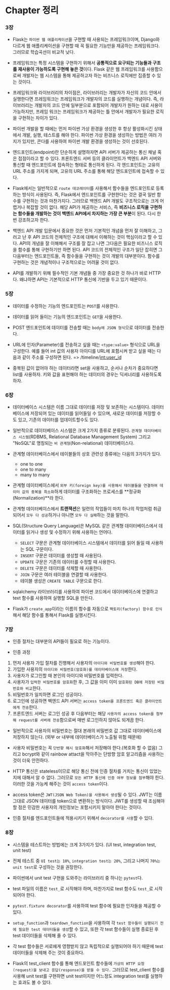 # Chapter 정리

### 3장

- Flask는 `파이썬 웹 애플리케이션`을 구현할 때 사용되는 프레임워크이며, Django와 다르게 웹 애플리케이션을 구현할 때 꼭 필요한 기능만을 제공하는 프레임워크다. 그러므로 학습곡선이 비교적 낮다.

- 프레임워크는 특정 시스템을 구현하기 위해서 **공통적으로 요구되는 기능들과 구조를 재사용이 가능하도록 구현해 놓은 것**이다. Flask 같은 웹 프레임워크를 사용함으로써 개발자는 웹 시스템을 통해 제공하고자 하는 비즈니스 로직에만 집중할 수 있는 것이다.

- 프레임워크와 라이브러리의 차이점은, 라이브러리는 개발자가 자신의 코드 안에서 실행한다면 프레임워크는 프레임워크가 개발자의 코드를 실행하는 개념이다. 즉, 라이브러리는 개발자의 코드 안에 일부분으로 포함되어 개발자가 원하는 대로 사용이 가능하지만, 프레임 워크는 프레임워크가 제공하는 틀 안에서 개발자가 필요한 로직을 구현하는 차이가 있다.

- 파이썬 개발을 할 때에는 먼저 파이썬 가상 환경을 생성한 후 항상 활성화시킨 상태에서 개발, 실행, 테스트를 해야 한다. 파이썬 가상 환경을 생성하는 방법은 여러 가지가 있지만, 콘다를 사용하여 파이썬 개발 환경을 생성하는 것이 선호된다.

- 엔드포인트(endpoint)란 단순하게 설명하자면 API 서버가 제공하는 통신 채널 혹은 접점이라고 할 수 있다. 프론트엔드 서버 등의 클라이언트가 백엔드 API 서버와 통신할 때 엔드포인트에 접속하는 형태로 통신하게 된다. 각 엔드포인트는 고유의 URL 주소를 가지게 되며, 고유의 URL 주소를 통해 해당 엔드포인트에 접속할 수 있다.

- Flask에서는 일반적으로 `route 데코레이터`를 사용해서 함수들을 엔드포인트로 등록하는 방식이 사용된다. 즉, Flask에서 엔드포인트를 구현한다는 것은 결국 일반 함수를 구현하는 것과 마찬가지다. 그러므로 백엔드 API 개발도 구조적으로는 크게 어렵거나 복잡할 것이 없다. 해당 API가 제공하는 서비스, 즉 **비즈니스 로직을 구현하는 함수들을 개발하는 것이 백엔드 API에서 차지하는 가장 큰 부분**이 된다. 다시 한번 강조하고자 한다.

- 백엔드 API 개발 입문에서 중요한 것은 먼저 기본적인 개념을 먼저 잘 이해하고, 그러고 난 후 API 코드의 전체적인 구조에 대해서 이해하는 것이 핵심이라고 할 수 있다. API의 개념을 잘 이해해서 구조를 잘 잡고 나면 그다음은 필요한 비즈니스 로직을 함수를 통해 구현하기만 하면 된다. API 코드의 전체적인 구조가 일단 잡히면 그다음부터는 엔드포인트들, 즉 함수들을 구현하는 것이 개발의 대부분이다. 함수를 구현하는 것은 개념적이나 구조적으로는 어려울 것이 없다.

- API를 개발하기 위해 필수적인 기본 개념들 중 가장 중요한 것 하나가 바로 HTTP다. 왜냐하면 API는 기본적으로 HTTP 통신에 기반을 두고 있기 때문이다.

### 5장

- 데이터를 수정하는 기능의 엔드포인트는 `POST`를 사용한다.

- 데이터를 읽어 들이는 기능의 엔드포인트는 `GET`을 사용한다.

- POST 엔드포인트에 데이터를 전송할 때는 `body에 JSON 형식`으로 데이터를 전송한다.

- URL에 인자(Parameter)를 전송하고 싶을 때는 `<type:value>` 형식으로 URL을 구성한다. 예를 들어 int 값의 사용자 아이디를 URL에 포함시켜 받고 싶을 때는 다음과 같이 주소를 구성하면 된다. => /timeline/<int:user_id>

- 중복된 값이 없어야 하는 데이터라면 set을 사용하고, 순서나 순차가 중요하다면 list를 사용하자. 키와 값을 표현해야 하는 데이터의 경우는 딕셔너리를 사용하도록 하자.

### 6장

- 데이터베이스 시스템은 이름 그대로 데이터를 저장 및 보존하는 시스템이다. 데이터베이스에 저장되어 있는 데이터를 읽어들일 수 있으며, 새로운 데이터를 저장할 수도 있고, 기존의 데이터를 업데이트할수도 있다.

- 일반적으로 데이터베이스 시스템은 크게 2가지 종류로 분류된다. `관계형 데이터베이스 시스템`(RDBMS, Relational Database Management System) 그리고 "NoSQL"로 명칭되는 `비 관계형`(Non-relational) 데이터베이스다.

- 관계형 데이터베이스에서 테이블들의 상호 관련성 종류에는 다음의 3가지가 있다.

  - one to one
  - one to many
  - many to many

- 관계형 데이터베이스에서 `외부 키(foreign key)를 사용해서 테이블들을 연결하여 데이터 값의 중복을 최소화`하게 데이터를 구조화하는 프로세스를 **정규화(Normalization)**라 한다.

- 관계형 데이터베이스에서 **트랜잭션**은 일련의 작업들이 마치 하나의 작업처럼 취급되어서 `모두 다 성공`하거나 아니면 `모두 다 실패`하는 것을 말한다.

- SQL(Structure Query Language)은 MySQL 같은 관계형 데이터베이스에서 데이터를 읽거나 생성 및 수정하기 위해 사용하는 언어다.

  - `SELECT` 구문은 관계형 데이터베이스 시스템에서 데이터를 읽어 들일 때 사용하는 SQL 구문이다.
  - `INSERT` 구문은 데이터를 생성할 때 사용된다.
  - `UPDATE` 구문은 기존의 데이터를 수정할 때 사용한다.
  - `DELETE` 구문은 데이터를 삭제할 때 사용한다.
  - `JOIN` 구문은 여러 테이블을 연결할 때 사용한다.
  - 테이블 생성은 `CREATE TABLE` 구문으로 한다.

- sqlalchemy 라이브러리를 사용하여 파이썬 코드에서 데이터베이스에 연결하고 text 함수를 사용하여 실행할 SQL을 만든다.

- Flask가 `create_app`이라는 이름의 함수를 자동으로 `팩토리(factory) 함수로 인식`해서 해당 함수를 통해서 Flask를 실행시킨다.

### 7장

- 인증 절차는 대부분의 API들이 필요로 하는 기능이다.

- 인증 과정

1. 먼저 사용자 가입 절차를 진행해서 사용자의 `아이디와 비밀번호를 생성`해야 한다.
2. 가입한 사용자의 `아이디와 비밀번호(암호화)를 데이터베이스에 저장`한다.
3. 사용자가 로그인할 때 본인의 아이디와 비밀번호를 입력한다.
4. 사용자가 `입력한 비밀번호를 암호화`한 후, 그 값을 이미 이미 `암호화된 DB에 저장된 비밀번호와 비교`한다.
5. 비밀번호가 일치하면 로그인 성공이다.
6. 로그인에 성공하면 벡엔드 API 서버는 `access token을 프론트엔드 혹은 클라이언트에게 전송`한다.
7. 프론트엔드 서버는 로그인 성공 후 다음부터는 해당 `사용자의 access token을 첨부해 request를 서버에 전송`함으로써 매번 로그인하지 않아도 되게끔 한다.

- 일반적으로 사용자의 비밀번호는 절대 본래의 비밀번호 값 그대로 데이터베이스에 저장하지 않는다. (외부 or 내부에 데이터베이스가 노출될 위험 때문에)

- 사용자 비밀번호는 꼭 `단반향 해시 암호화`해서 저장해야 한다.(복호화 할 수 없음) 그리고 bcrypt와 같이 rainbow attact을 막아주는 단방향 암호 알고리즘을 사용하는 것이 더욱 안전하다.

- HTTP 통신은 stateless이므로 해당 통신 전에 인증 절차를 거치는 통신이 있었는지에 대해서 알 수 없다. 그러므로 `모든 HTTP 통신에 인증 여부 정보를 첨부`해야 한다. 이러한 것을 가능케 해주는 것이 `access token`이다.

- access token은 `JWT(JSON Web Token)을 사용해서 생성`될 수 있다. JWT는 이름 그대로 JSON 데이터를 token으로 변환하는 방식이다. JWT를 생성할 때 조심해야 할 점은 민감한 사용자의 개인정보는 포함시키지 말아야 한다는 것이다.

- 인증 절차를 엔드포인트들에 적용시키기 위해서 `decorator를 사용`할 수 있다.

### 8장

- 시스템을 테스트하는 방법에는 크게 3가지가 있다. (UI test, integration test, unit test)

- 전체 테스트 중 `UI test는 10%`, `integration test는 20%`, 그리고 나머지 `70%는 unit test`로 구성하는 것을 권장한다.

- 파이썬에서 unit test 구현을 도와주는 라이브러리 중 하나는 `pytest`다.

- test 파일의 이름은 `test_`로 시작해야 하며, 마찬가지로 test 함수도 `test_`로 시작되어야 한다.

- `pytest.fixture decorator`를 사용하여 test 함수에 필요한 인자들을 제공할 수 있다.

- `setup_function`과 `teardown_function`을 사용하여 각 `test 함수들이 실행되기 전에 필요한 test 데이터들을 생성`할 수 있고, 또한 각 test 함수들이 실행 종료된 후 test 데이터들을 삭제해 줄 수 있다.

- 각 test 함수들은 서로에게 영향받지 않고 독립적으로 실행되어야 하기 때문에 test 데이터들을 삭제해 주는 것이 중요하다.

- Flask의 test_client 함수를 통해 엔드포인트 함수들에 `가상의 HTTP 요청(request)을 보내고 응답(response)을 받을 수 있다.` 그러므로 test_client 함수를 사용해 unit test를 구현하면 unit test이지만 어느정도 integration test를 실행하는 효과도 볼 수 있다.
